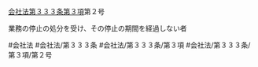 [会社法第３３３条第３項](会社法＿＿＿＿第３３３条第３項)第２号

業務の停止の処分を受け、その停止の期間を経過しない者


#会社法
#会社法/第３３３条
#会社法/第３３３条/第３項
#会社法/第３３３条/第３項/第２号
